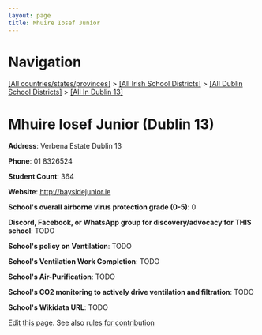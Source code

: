 ```yaml
---
layout: page
title: Mhuire Iosef Junior
---
```

# Navigation

[[All countries/states/provinces]](../../../..) > [[All Irish School Districts]](../../..) > [[All Dublin School Districts]](../..) > [[All In Dublin 13]](..)

# Mhuire Iosef Junior (Dublin 13)

**Address**: Verbena Estate Dublin 13

**Phone**: 01 8326524

**Student Count**: 364

**Website**: <http://baysidejunior.ie>

**School's overall airborne virus protection grade (0-5)**: 0

**Discord, Facebook, or WhatsApp group for discovery/advocacy for THIS school**: TODO

**School's policy on Ventilation**: TODO

**School's Ventilation Work Completion**: TODO

**School's Air-Purification**: TODO

**School's CO2 monitoring to actively drive ventilation and filtration**: TODO

**School's Wikidata URL**: TODO


[Edit this page](https://github.com/ventilate-schools/Ireland/edit/main/./Dublin_13/Mhuire_Iosef_Junior.md). See also [rules for contribution](../../../contribution-rules/)